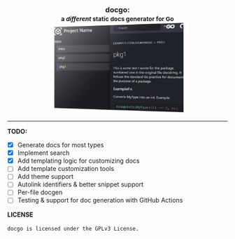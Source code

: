 <h3 align="center">docgo: <br><small>a <i>different</i> static docs generator for Go</small><br>
<img src="https://raw.githubusercontent.com/docgo/docgo/main/static/readme-image.png" width="60%">
</h3>
<hr />

**TODO:**

* [x] Generate docs for most types
* [x] Implement search
* [x] Add templating logic for customizing docs
* [ ] Add template customization tools
* [ ] Add theme support
* [ ] Autolink identifiers & better snippet support
* [ ] Per-file docgen
* [ ] Testing & support for doc generation with GitHub Actions

**LICENSE**

`docgo is licensed under the GPLv3 License.`
